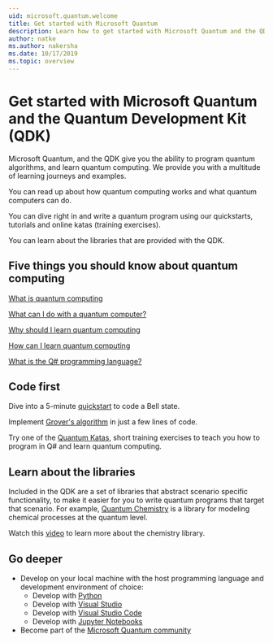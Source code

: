 ```yaml
---
uid: microsoft.quantum.welcome
title: Get started with Microsoft Quantum
description: Learn how to get started with Microsoft Quantum and the QDK. 
author: natke
ms.author: nakersha
ms.date: 10/17/2019
ms.topic: overview
---
```


# Get started with Microsoft Quantum and the Quantum Development Kit (QDK)

Microsoft Quantum, and the QDK give you the ability to program quantum algorithms, and learn quantum computing. We provide you with a multitude of learning journeys and examples.

You can read up about how quantum computing works and what quantum computers can do.

You can dive right in and write a quantum program using our quickstarts, tutorials and online katas (training exercises).

You can learn about the libraries that are provided with the QDK.

## Five things you should know about quantum computing

[What is quantum computing](xref:microsoft.quantum.overview.whatis)

[What can I do with a quantum computer?](xref:microsoft.quantum.overview.computer)

[Why should I learn quantum computing](xref:microsoft.quantum.overview.why)

[How can I learn quantum computing](xref:microsoft.quantum.overview.learn)

[What is the Q# programming language?](xref:microsoft.quantum.overview.qsharp)

## Code first

Dive into a 5-minute [quickstart](xref:microsoft.quantum.write-program) to code a Bell state.

Implement [Grover's algorithm](xref:microsoft.quantum.quickstart.grover) in just a few lines of code.

Try one of the [Quantum Katas](xref:microsoft.quantum.overview.katas), short training exercises to teach you how to program in Q# and learn quantum computing.

## Learn about the libraries

Included in the QDK are a set of libraries that abstract scenario specific functionality, to make it easier for you to write quantum programs that target that scenario. For example, [Quantum Chemistry](https://cloudblogs.microsoft.com/quantum/2018/12/04/simulating-nature-with-the-new-microsoft-quantum-development-kit-chemistry-library/
) is a library for modeling chemical processes at the quantum level. 

Watch this [video](https://www.microsoft.com/en-us/videoplayer/embed/RE2JOJf) to learn more about the chemistry library.

## Go deeper

* Develop on your local machine with the host programming language and development environment of choice:
  * Develop with [Python](~/install-guide/install.md#develop-with-python)
  * Develop with [Visual Studio](~/install-guide/install.md#develop-with-visual-studio)
  * Develop with [Visual Studio Code](~/install-guide/install.md#develop-with-visual-studio-code)
  * Develop with [Jupyter Notebooks](~/install-guide/install.md#develop-with-jupter-notebooks)
* Become part of the [Microsoft Quantum community](xref:microsoft.quantum.contributing)
